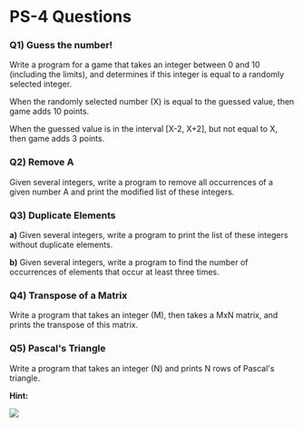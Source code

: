 # PS-4 Questions

### **Q1) Guess the number!**

Write a program for a game that takes an integer between 0 and 10 (including the limits), and determines if this integer is equal to a randomly selected integer.

When the randomly selected number (X) is equal to the guessed value, then game adds 10 points.

When the guessed value is in the interval [X-2, X+2], but not equal to X, then game adds 3 points.

### **Q2) Remove A**

Given several integers, write a program to remove all occurrences of a given number A and print the modified list of these integers.

### **Q3) Duplicate Elements**

**a)** Given several integers, write a program to print the list of these integers without duplicate elements.

**b)** Given several integers, write a program to find the number of occurrences of elements that occur at least three times.

### **Q4) Transpose of a Matrix**

Write a program that takes an integer (M), then takes a MxN matrix, and prints the transpose of this matrix.

### **Q5) Pascal's Triangle**

Write a program that takes an integer (N) and prints N rows of Pascal's triangle.

**Hint:** 

![](../../../Downloads/1_xTRTevX8_emXVd1upaF_lQ@2x.png)